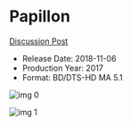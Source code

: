 # Papillon

[Discussion Post](https://www.avsforum.com/threads/bass-eq-for-filtered-movies.2995212/post-57089762)

* Release Date: 2018-11-06
* Production Year: 2017
* Format: BD/DTS-HD MA 5.1

![img 0](https://i.imgur.com/5SyeBJq.jpg)

![img 1](https://i.imgur.com/nncGNed.jpg)

